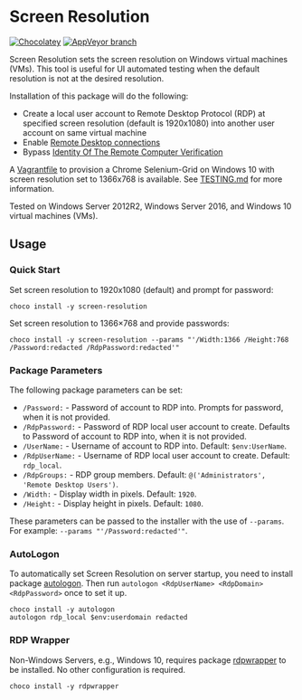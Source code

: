 ﻿# Screen Resolution

[![Chocolatey](https://img.shields.io/chocolatey/dt/screen-resolution.svg)](https://chocolatey.org/packages/screen-resolution)
[![AppVeyor branch](https://img.shields.io/appveyor/ci/dhoer/choco-screen-resolution/master.svg)](https://ci.appveyor.com/project/dhoer/choco-screen-resolution)

Screen Resolution sets the screen resolution on Windows virtual machines (VMs). This tool is useful for UI automated testing when the default resolution is not at the desired resolution.

Installation of this package will do the following:

- Create a local user account to Remote Desktop Protocol (RDP) at specified screen resolution (default is 1920x1080) into another user account on same virtual machine
- Enable [Remote Desktop connections](https://technet.microsoft.com/en-us/library/cc722151%28v=ws.10%29.aspx)
- Bypass [Identity Of The Remote Computer Verification](http://www.mytecbits.com/microsoft/windows/rdp-identity-of-the-remote-computer)

A [Vagrantfile](https://github.com/dhoer/choco-screen-resolution/blob/master/Vagrantfile) to provision a Chrome Selenium-Grid on Windows 10 with screen resolution set to 1366x768 is available. See [TESTING.md](https://github.com/dhoer/choco-screen-resolution/blob/master/TESTING.md) for more information.

Tested on Windows Server 2012R2, Windows Server 2016, and Windows 10 virtual machines (VMs).

## Usage

### Quick Start

Set screen resolution to 1920x1080 (default) and prompt for password:

```
choco install -y screen-resolution
```

Set screen resolution to 1366×768 and provide passwords:

```
choco install -y screen-resolution --params "'/Width:1366 /Height:768 /Password:redacted /RdpPassword:redacted'"
```

### Package Parameters

The following package parameters can be set:

- `/Password:` - Password of account to RDP into. Prompts for password,
    when it is not provided.
- `/RdpPassword:` - Password of RDP local user account to create.
    Defaults to Password of account to RDP into, when it is not
    provided.
- `/UserName:` - Username of account to RDP into.
    Default: `$env:UserName`.
- `/RdpUserName:` - Username of RDP local user account to create.
    Default: `rdp_local`.
- `/RdpGroups:` - RDP group members.
    Default: `@('Administrators', 'Remote Desktop Users')`.
- `/Width:` - Display width in pixels. Default: `1920`.
- `/Height:` - Display height in pixels. Default: `1080`.

These parameters can be passed to the installer with the use of
`--params`. For example: `--params "'/Password:redacted'"`.

### AutoLogon

To automatically set Screen Resolution on server startup, you need
to install package
[autologon](https://chocolatey.org/packages/autologon).  Then run
`autologon <RdpUserName> <RdpDomain> <RdpPassword>` once to set it up.

```
choco install -y autologon
autologon rdp_local $env:userdomain redacted
```

### RDP Wrapper

Non-Windows Servers, e.g., Windows 10, requires package
[rdpwrapper](https://chocolatey.org/packages/rdpwrapper) to be
installed. No other configuration is required.

```
choco install -y rdpwrapper
```
